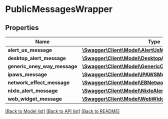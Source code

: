 # PublicMessagesWrapper

## Properties
Name | Type | Description | Notes
------------ | ------------- | ------------- | -------------
**alert_us_message** | [**\Swagger\Client\Model\AlertUsMessageWrapper**](AlertUsMessageWrapper.md) |  | [optional] 
**desktop_alert_message** | [**\Swagger\Client\Model\DesktopAlertWrapper**](DesktopAlertWrapper.md) |  | [optional] 
**generic_oney_way_message** | [**\Swagger\Client\Model\GenericOneWayMessageWrapper**](GenericOneWayMessageWrapper.md) |  | [optional] 
**ipaws_message** | [**\Swagger\Client\Model\IPAWSMessageWrapper**](IPAWSMessageWrapper.md) |  | [optional] 
**network_effect_message** | [**\Swagger\Client\Model\EBNetworkEffectMessageWrapper**](EBNetworkEffectMessageWrapper.md) |  | [optional] 
**nixle_alert_message** | [**\Swagger\Client\Model\NixleAlertMessageWrapper**](NixleAlertMessageWrapper.md) |  | [optional] 
**web_widget_message** | [**\Swagger\Client\Model\WebWidgetWrapper**](WebWidgetWrapper.md) |  | [optional] 

[[Back to Model list]](../README.md#documentation-for-models) [[Back to API list]](../README.md#documentation-for-api-endpoints) [[Back to README]](../README.md)


